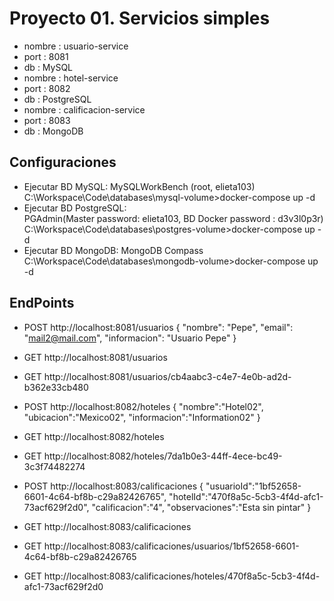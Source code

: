 # Proyecto 01. Servicios simples
- nombre : usuario-service 
- port   : 8081
- db     : MySQL
- nombre : hotel-service 
- port   : 8082
- db     : PostgreSQL
- nombre : calificacion-service 
- port   : 8083
- db     : MongoDB



## Configuraciones
- Ejecutar BD MySQL: 
    MySQLWorkBench (root, elieta103)
    C:\Workspace\Code\databases\mysql-volume>docker-compose up -d
- Ejecutar BD PostgreSQL:   
    PGAdmin(Master password: elieta103, BD Docker password : d3v3l0p3r)
    C:\Workspace\Code\databases\postgres-volume>docker-compose up -d
- Ejecutar BD MongoDB: 
    MongoDB Compass
    C:\Workspace\Code\databases\mongodb-volume>docker-compose up -d


## EndPoints
- POST http://localhost:8081/usuarios
{   "nombre": "Pepe",
    "email": "mail2@mail.com",
    "informacion": "Usuario Pepe"
}
- GET http://localhost:8081/usuarios
- GET http://localhost:8081/usuarios/cb4aabc3-c4e7-4e0b-ad2d-b362e33cb480

- POST http://localhost:8082/hoteles
{   "nombre":"Hotel02",
    "ubicacion":"Mexico02",
    "informacion":"Information02"
}
- GET http://localhost:8082/hoteles
- GET http://localhost:8082/hoteles/7da1b0e3-44ff-4ece-bc49-3c3f74482274

- POST http://localhost:8083/calificaciones
{   "usuarioId":"1bf52658-6601-4c64-bf8b-c29a82426765",
    "hotelId":"470f8a5c-5cb3-4f4d-afc1-73acf629f2d0",
    "calificacion":"4",
    "observaciones":"Esta sin pintar"
}
- GET http://localhost:8083/calificaciones
- GET http://localhost:8083/calificaciones/usuarios/1bf52658-6601-4c64-bf8b-c29a82426765
- GET http://localhost:8083/calificaciones/hoteles/470f8a5c-5cb3-4f4d-afc1-73acf629f2d0